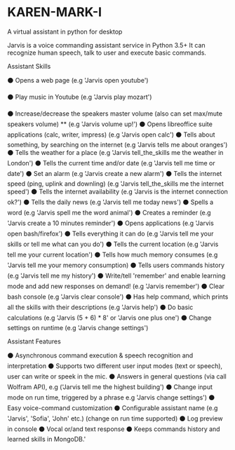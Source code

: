 # KAREN-MARK-I
A virtual assistant in python for desktop


Jarvis is a voice commanding assistant service in Python 3.5+ It can recognize human speech, talk to user and execute basic commands.

Assistant Skills

⚫ Opens a web page (e.g 'Jarvis open youtube')

⚫ Play music in Youtube (e.g 'Jarvis play mozart')

⚫ Increase/decrease the speakers master volume (also can set max/mute speakers volume) ** (e.g 'Jarvis volume up!')
⚫ Opens libreoffice suite applications (calc, writer, impress) (e.g 'Jarvis open calc')
⚫ Tells about something, by searching on the internet (e.g 'Jarvis tells me about oranges')
⚫ Tells the weather for a place (e.g 'Jarvis tell_the_skills me the weather in London')
⚫ Tells the current time and/or date (e.g 'Jarvis tell me time or date')
⚫ Set an alarm (e.g 'Jarvis create a new alarm')
⚫ Tells the internet speed (ping, uplink and downling) (e.g 'Jarvis tell_the_skills me the internet speed')
⚫ Tells the internet availability (e.g 'Jarvis is the internet connection ok?')
⚫ Tells the daily news (e.g 'Jarvis tell me today news')
⚫ Spells a word (e.g 'Jarvis spell me the word animal')
⚫ Creates a reminder (e.g 'Jarvis create a 10 minutes reminder')
⚫ Opens applications (e.g 'Jarvis open bash/firefox')
⚫ Tells everything it can do (e.g 'Jarvis tell me your skills or tell me what can you do')
⚫ Tells the current location (e.g 'Jarvis tell me your current location')
⚫ Tells how much memory consumes (e.g 'Jarvis tell me your memory consumption)
⚫ Tells users commands history (e.g 'Jarvis tell me my history')
⚫ Write/tell 'remember' and enable learning mode and add new responses on demand! (e.g 'Jarvis remember')
⚫ Clear bash console (e.g 'Jarvis clear console')
⚫ Has help command, which prints all the skills with their descriptions (e.g 'Jarvis help')
⚫ Do basic calculations (e.g 'Jarvis (5 + 6) * 8' or 'Jarvis one plus one')
⚫ Change settings on runtime (e.g 'Jarvis change settings')

Assistant Features


⚫ Asynchronous command execution & speech recognition and interpretation
⚫ Supports two different user input modes (text or speech), user can write or speek in the mic.
⚫ Answers in general questions (via call Wolfram API), e.g ('Jarvis tell me the highest building')
⚫ Change input mode on run time, triggered by a phrase e.g 'Jarvis change settings')
⚫ Easy voice-command customization
⚫ Configurable assistant name (e.g 'Jarvis', 'Sofia', 'John' etc.) (change on run time supported)
⚫ Log preview in console
⚫ Vocal or/and text response
⚫ Keeps commands history and learned skills in MongoDB.'
